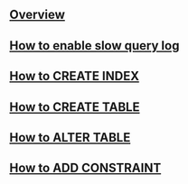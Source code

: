---
---

## [Overview](/reference/mysql/how-to/overview)

## [How to enable slow query log](/reference/mysql/how-to/how-to-enable-slow-query-log-mysql)

## [How to CREATE INDEX](/reference/mysql/how-to/how-to-create-index-mysql)

## [How to CREATE TABLE](/reference/mysql/how-to/how-to-create-table-mysql)

## [How to ALTER TABLE](/reference/mysql/how-to/how-to-alter-table-mysql)

## [How to ADD CONSTRAINT](/reference/mysql/how-to/how-to-add-constraint-mysql)
